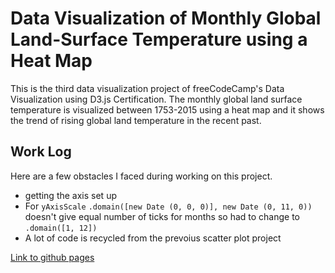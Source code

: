 # Data Visualization of Monthly Global Land-Surface Temperature using a Heat Map

This is the third data visualization project of freeCodeCamp's Data Visualization using D3.js Certification. 
The monthly global land surface temperature is visualized between 1753-2015 using a heat map and it shows the trend of rising global land temperature in the recent past.


## Work Log
Here are a few obstacles I faced during working on this project.

- getting the axis set up 
- For `yAxisScale` `.domain([new Date (0, 0, 0)], new Date (0, 11, 0))` doesn't give equal number of ticks for months so had to change to `.domain([1, 12]) `
- A lot of code is recycled from the prevoius scatter plot project

[Link to github pages](https://rajdeepdev10.github.io/heat-map)